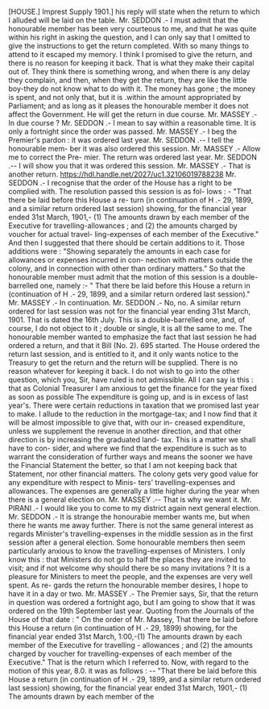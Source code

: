 [HOUSE.] Imprest Supply 1901.] his reply will state when the return to which I alluded will be laid on the table. Mr. SEDDON .- I must admit that the honourable member has been very courteous to me, and that he was quite within his right in asking the question, and I can only say that I omitted to give the instructions to get the return completed. With so many things to attend to it escaped my memory. I think I promised to give the return, and there is no reason for keeping it back. That is what they make their capital out of. They think there is something wrong, and when there is any delay they complain, and then, when they get the return, they are like the little boy-they do not know what to do with it. The money has gone ; the money is spent, and not only that, but it is .within the amount appropriated by Parliament; and as long as it pleases the honourable member it does not affect the Government. He will get the return in due course. Mr. MASSEY .- In due course ? Mr. SEDDON .- I mean to say within a reasonable time. It is only a fortnight since the order was passed. Mr. MASSEY .- I beg the Premier's pardon : it was ordered last year. Mr. SEDDON .-- I tell the honourable mem- ber it was also ordered this session. Mr. MASSEY .- Allow me to correct the Pre- mier. The return was ordered last year. Mr. SEDDON .-- I will show you that it was ordered this session. Mr. MASSEY .- That is another return. https://hdl.handle.net/2027/uc1.32106019788238 Mr. SEDDON .- I recognise that the order of the House has a right to be complied with. The resolution passed this session is as fol- lows : - "That there be laid before this House a re- turn (in continuation of H .- 29, 1899, and a similar return ordered last session) showing, for the financial year ended 31st March, 1901,- (1) The amounts drawn by each member of the Executive for travelling-allowances ; and (2) the amounts charged by voucher for actual travel- ling-expenses of each member of the Executive." And then I suggested that there should be certain additions to it. Those additions were : "Showing separately the amounts in each case for allowances or expenses incurred in con- nection with matters outside the colony, and in connection with other than ordinary matters." So that the honourable member must admit that the motion of this session is a double- barrelled one, namely :- " That there be laid before this House a return in (continuation of H .- 29, 1899, and a similar return ordered last session)." Mr. MASSEY .- In continuation. Mr. SEDDON .- No, no. A similar return ordered for last session was not for the financial year ending 31st March, 1901. That is dated the 16th July. This is a double-barrelled one, and, of course, I do not object to it ; double or single, it is all the same to me. The honourable member wanted to emphasize the fact that last session he had ordered a return, and that it Bill (No. 2). 695 started. The House ordered the return last session, and is entitled to it, and it only wants notice to the Treasury to get the return and the return will be supplied. There is no reason whatever for keeping it back. I do not wish to go into the other question, which you, Sir, have ruled is not admissible. All I can say is this : that as Colonial Treasurer I am anxious to get the finance for the year fixed as soon as possible The expenditure is going up, and is in excess of last year's. There were certain reductions in taxation that we promised last year to make. I allude to the reduction in the mortgage-tax; and I now find that it will be almost impossible to give that, with our in- creased expenditure, unless we supplement the revenue in another direction, and that other direction is by increasing the graduated land- tax. This is a matter we shall have to con- sider, and where we find that the expenditure is such as to warrant the consideration of further ways and means the sooner we have the Financial Statement the better, so that I am not keeping back that Statement, nor other financial matters. The colony gets very good value for any expenditure with respect to Minis- ters' travelling-expenses and allowances. The expenses are generally a little higher during the year when there is a general election on. Mr. MASSEY .-- That is why we want it. Mr. PIRANI .- I would like you to come to my district again next general election. Mr. SEDDON .- It is strange the honourabie member wants me, but when there he wants me away further. There is not the same general interest as regards Minister's travelling-expenses in the middle session as in the first session after a general election. Some honourable members then seem particularly anxious to know the travelling-expenses of Ministers. I only know this : that Ministers do not go to half the places they are invited to visit; and if not welcome why should there be so many invitations ? It is a pleasure for Ministers to meet the people, and the expenses are very well spent. As re- gards the return the honourable member desires, I hope to have it in a day or two. Mr. MASSEY .- The Premier says, Sir, that the return in question was ordered a fortnight ago, but I am going to show that it was ordered on the 19th September last year. Quoting from the Journals of the House of that date : " On the order of Mr. Massey, That there be laid before this House a return (in continuation of H .- 29, 1899) showing, for the financial year ended 31st March, 1:00,-(1) The amounts drawn by each member of the Executive for travelling - allowances ; and (2) the amounts charged by voucher for travelling-expenses of each member of the Executive." That is the return which I referred to. Now, with regard to the motion of this year, 8.0. it was as follows : -- "That there be laid before this House a return (in continuation of H .- 29, 1899, and a similar return ordered last session) showing, for the financial year ended 31st March, 1901,- (1) The amounts drawn by each member of the 
